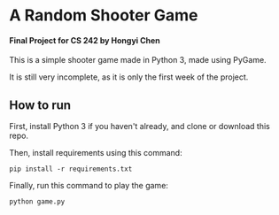 # A Random Shooter Game

#### Final Project for CS 242 by Hongyi Chen

This is a simple shooter game made in Python 3, made using PyGame.

It is still very incomplete, as it is only the first week of the project.

## How to run

First, install Python 3 if you haven't already, and clone or download this repo.

Then, install requirements using this command:

    pip install -r requirements.txt

Finally, run this command to play the game:

    python game.py
